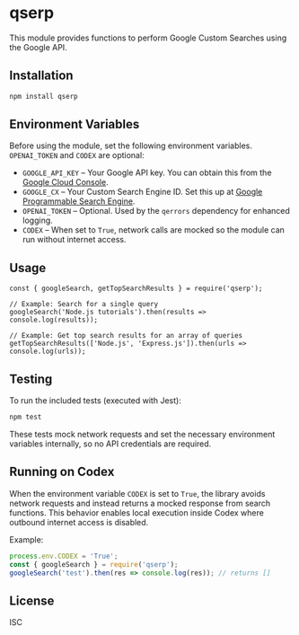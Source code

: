 # qserp

This module provides functions to perform Google Custom Searches using the Google API.

## Installation

```bash
npm install qserp
```

## Environment Variables
Before using the module, set the following environment variables. `OPENAI_TOKEN` and `CODEX` are optional:

- `GOOGLE_API_KEY` – Your Google API key. You can obtain this from the [Google Cloud Console](https://console.cloud.google.com/).
- `GOOGLE_CX` – Your Custom Search Engine ID. Set this up at [Google Programmable Search Engine](https://programmablesearchengine.google.com/).
- `OPENAI_TOKEN` – Optional. Used by the `qerrors` dependency for enhanced logging.
- `CODEX` – When set to `True`, network calls are mocked so the module can run without internet access.



## Usage

```
const { googleSearch, getTopSearchResults } = require('qserp');

// Example: Search for a single query
googleSearch('Node.js tutorials').then(results => console.log(results));

// Example: Get top search results for an array of queries
getTopSearchResults(['Node.js', 'Express.js']).then(urls => console.log(urls));
```

## Testing

To run the included tests (executed with Jest):

```bash
npm test
```

These tests mock network requests and set the necessary environment variables
internally, so no API credentials are required.

## Running on Codex

When the environment variable `CODEX` is set to `True`, the library avoids
network requests and instead returns a mocked response from search functions.
This behavior enables local execution inside Codex where outbound internet
access is disabled.

Example:

```javascript
process.env.CODEX = 'True';
const { googleSearch } = require('qserp');
googleSearch('test').then(res => console.log(res)); // returns []
```

## License

ISC
